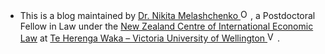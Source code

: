 - This is a blog maintained by <a href="https://orcid.org/0000-0003-0969-7724">Dr. Nikita Melashchenko <img alt="ORCID logo" src="https://info.orcid.org/wp-content/uploads/2019/11/orcid_16x16.png" style=display:inline-block width="16" height="16" /></a>, a Postdoctoral Fellow in Law under the <a href="https://www.wgtn.ac.nz/law/centres/nzciel">New Zealand Centre of International Economic Law</a> at <a href="https://www.wgtn.ac.nz">Te Herenga Waka – Victoria University of Wellington <img alt="VUW logo" src="https://s3.amazonaws.com/pro.brandkit.io/accounts/vuw/statics/BrandKit_Icons-01.svg" style=display:inline-block width="16" height="16" /></a>.